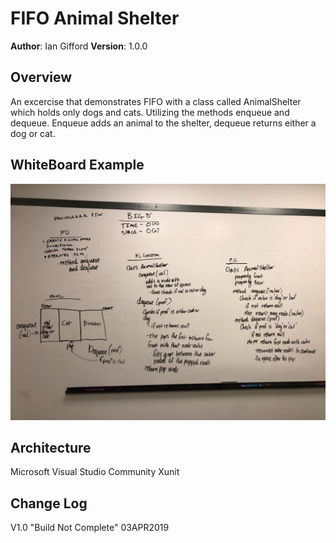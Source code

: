 # FIFO Animal Shelter

**Author**: Ian Gifford
**Version**: 1.0.0

## Overview
An excercise that demonstrates FIFO with a class called AnimalShelter which holds only dogs and cats. Utilizing the methods enqueue and dequeue. Enqueue adds an animal to the shelter, dequeue returns either a dog or cat.

## WhiteBoard Example
![Whiteboard](https://github.com/IanGifford261/Data-Structures-And-Algorithms/blob/master/Assets/spenceandian2.jpg)

## Architecture
Microsoft Visual Studio Community
Xunit

## Change Log
V1.0 "Build Not Complete" 03APR2019

